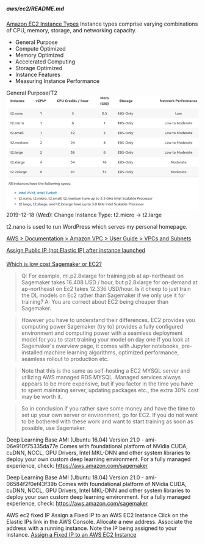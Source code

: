 ##### aws/ec2/README.md


[Amazon EC2 Instance Types](https://aws.amazon.com/ec2/instance-types/)
Instance types comprise varying combinations of CPU, memory, storage, and networking capacity.
* General Purpose
* Compute Optimized
* Memory Optimized
* Accelerated Computing
* Storage Optimized
* Instance Features
* Measuring Instance Performance

General Purpose/T2
<img src="images/amazon_EC2_Instance_Types-general_purpose_T2.png">
2019-12-18 (Wed): Change Instance Type: t2.micro -> t2.large

t2.nano is used to run WordPress which serves my personal homepage.

[AWS > Documentation > Amazon VPC > User Guide > VPCs and Subnets](https://docs.aws.amazon.com/vpc/latest/userguide/VPC_Subnets.html)

[Assign Public IP (not Elastic IP) after instance launched](https://serverfault.com/questions/706560/assign-public-ip-not-elastic-ip-after-instance-launched)

####
[Which is low cost Sagemaker or EC2?](https://stackoverflow.com/questions/52198660/which-is-low-cost-sagemaker-or-ec2)
> Q: For example, ml.p2.8xlarge for training job at ap-northeast on Sagemaker takes 16.408 USD / hour, but p2.8xlarge for on-demand at ap-northeast on Ec2 takes 12.336 USD/hour. Is it cheep to just train the DL models on Ec2 rather than Sagemaker if we only use it for training?
> A: You are correct about EC2 being cheaper than Sagemaker.

> However you have to understand their differences. EC2 provides you computing power Sagemaker (try to) provides a fully configured environment and computing power with a seamless deployment model for you to start training your model on day one If you look at Sagemaker's overview page, it comes with Jupyter notebooks, pre-installed machine learning algorithms, optimized performance, seamless rollout to production etc.

> Note that this is the same as self-hosting a EC2 MYSQL server and utilizing AWS managed RDS MYSQL. Managed services always appears to be more expensive, but if you factor in the time you have to spent maintaing server, updating packages etc., the extra 30% cost may be worth it.

> So in conclusion if you rather save some money and have the time to set up your own server or environment, go for EC2. If you do not want to be bothered with these work and want to start training as soon as possible, use Sagemaker.


Deep Learning Base AMI (Ubuntu 16.04) Version 21.0 - ami-06e910f75335da77e
Comes with foundational platform of NVidia CUDA, cuDNN, NCCL, GPU Drivers, Intel MKL-DNN and other system libraries to deploy your own custom deep learning environment. For a fully managed experience, check: https://aws.amazon.com/sagemaker

Deep Learning Base AMI (Ubuntu 18.04) Version 21.0 - ami-06584f2f0ef43f39b
Comes with foundational platform of NVidia CUDA, cuDNN, NCCL, GPU Drivers, Intel MKL-DNN and other system libraries to deploy your own custom deep learning environment. For a fully managed experience, check: https://aws.amazon.com/sagemaker

AWS ec2 fixed IP
Assign a Fixed IP to an AWS EC2 Instance
Click on the Elastic IPs link in the AWS Console.
Allocate a new address.
Associate the address with a running instance.
Note the IP being assigned to your instance.
[Assign a Fixed IP to an AWS EC2 Instance](https://dzone.com/articles/assign-fixed-ip-aws-ec2)
